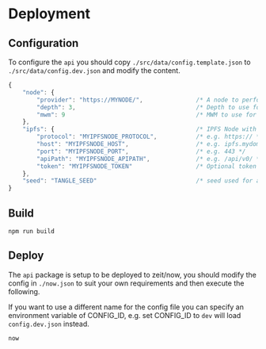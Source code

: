 # Deployment

## Configuration

To configure the `api` you should copy `./src/data/config.template.json` to `./src/data/config.dev.json` and modify the content.

```js
{
    "node": {
        "provider": "https://MYNODE/",               /* A node to perform Tangle operations */
        "depth": 3,                                  /* Depth to use for attaches */
        "mwm": 9                                     /* MWM to use for attaches */
    },
    "ipfs": {                                        /* IPFS Node with storage support */
        "protocol": "MYIPFSNODE_PROTOCOL",           /* e.g. https:// */
        "host": "MYIPFSNODE_HOST",                   /* e.g. ipfs.mydomain.com */
        "port": "MYIPFSNODE_PORT",                   /* e.g. 443 */
        "apiPath": "MYIPFSNODE_APIPATH",             /* e.g. /api/v0/ */
        "token": "MYIPFSNODE_TOKEN"                  /* Optional token passed in Authorization header */
    },
    "seed": "TANGLE_SEED"                            /* seed used for address generation */
}
```

## Build

```shell
npm run build
```

## Deploy

The `api` package is setup to be deployed to zeit/now, you should modify the config in `./now.json` to suit your own requirements and then execute the following.

If you want to use a different name for the config file you can specify an environment variable of CONFIG_ID, e.g. set CONFIG_ID to `dev` will load `config.dev.json` instead.

```shell
now
```